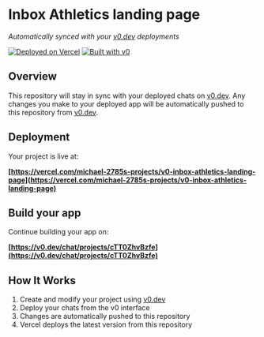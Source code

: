 # Inbox Athletics landing page

*Automatically synced with your [v0.dev](https://v0.dev) deployments*

[![Deployed on Vercel](https://img.shields.io/badge/Deployed%20on-Vercel-black?style=for-the-badge&logo=vercel)](https://vercel.com/michael-2785s-projects/v0-inbox-athletics-landing-page)
[![Built with v0](https://img.shields.io/badge/Built%20with-v0.dev-black?style=for-the-badge)](https://v0.dev/chat/projects/cTT0ZhvBzfe)

## Overview

This repository will stay in sync with your deployed chats on [v0.dev](https://v0.dev).
Any changes you make to your deployed app will be automatically pushed to this repository from [v0.dev](https://v0.dev).

## Deployment

Your project is live at:

**[https://vercel.com/michael-2785s-projects/v0-inbox-athletics-landing-page](https://vercel.com/michael-2785s-projects/v0-inbox-athletics-landing-page)**

## Build your app

Continue building your app on:

**[https://v0.dev/chat/projects/cTT0ZhvBzfe](https://v0.dev/chat/projects/cTT0ZhvBzfe)**

## How It Works

1. Create and modify your project using [v0.dev](https://v0.dev)
2. Deploy your chats from the v0 interface
3. Changes are automatically pushed to this repository
4. Vercel deploys the latest version from this repository
